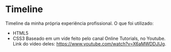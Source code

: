# Timeline
Timeline da minha própria experiência profissional.
O que foi utilizado:
- HTML5
- CSS3
Baseado em um víde feito pelo canal Online Tutorials, no Youtube. Link do vídeo deles: https://www.youtube.com/watch?v=X6aMWDDJlJg.
